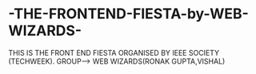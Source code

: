 # -THE-FRONTEND-FIESTA-by-WEB-WIZARDS-
THIS IS THE FRONT END FIESTA ORGANISED BY IEEE SOCIETY (TECHWEEK). GROUP--> WEB WIZARDS(RONAK GUPTA,VISHAL) 
